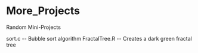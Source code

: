 # More_Projects
Random Mini-Projects

sort.c -- Bubble sort algorithm
FractalTree.R -- Creates a dark green fractal tree


